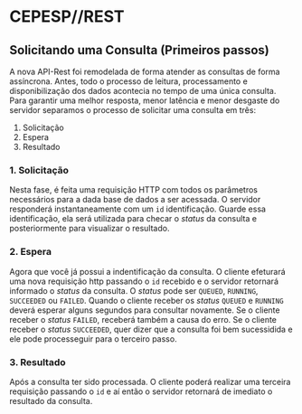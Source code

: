 # CEPESP//REST
## Solicitando uma Consulta (Primeiros passos)

A nova API-Rest foi remodelada de forma atender as consultas de forma assíncrona. Antes, todo o processo de leitura, processamento e disponibilização dos dados acontecia no tempo de uma única consulta. Para garantir uma melhor resposta, menor latência e menor desgaste do servidor separamos o processo de solicitar uma consulta em três:
1. Solicitação
2. Espera
3. Resultado

### 1. Solicitação
Nesta fase, é feita uma requisição HTTP com todos os parâmetros necessários para a dada base de dados a ser acessada. 
O servidor responderá instantaneamente com um `id` identificação. 
Guarde essa identificação, ela será utilizada para checar o *status* da consulta e posteriormente para visualizar o resultado.

### 2. Espera
Agora que você já possui a indentificação da consulta.
O cliente efeturará uma nova requisição http passando o `id` recebido e o servidor retornará informado o *status* da consulta.
O _status_ pode ser `QUEUED`, `RUNNING`, `SUCCEEDED` ou `FAILED`. 
Quando o cliente receber os *status* `QUEUED` e `RUNNING` deverá esperar alguns segundos para consultar novamente.
Se o cliente receber o *status* `FAILED`, receberá também a causa do erro.
Se o cliente receber o *status* `SUCCEEDED`, quer dizer que a consulta foi bem sucessidida e ele pode processeguir para o terceiro passo.

### 3. Resultado
Após a consulta ter sido processada. O cliente poderá realizar uma terceira requisição passando o `id` e aí então o servidor retornará de imediato o resultado da consulta.
